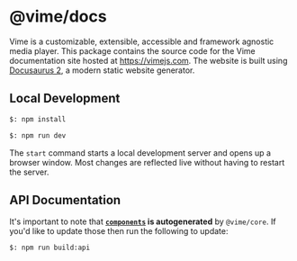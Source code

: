 # @vime/docs

Vime is a customizable, extensible, accessible and framework agnostic media player. This package
contains the source code for the Vime documentation site hosted at https://vimejs.com. The website
is built using [Docusaurus 2](https://v2.docusaurus.io/), a modern static website generator.

## Local Development

```bash
$: npm install

$: npm run dev
```

The `start` command starts a local development server and opens up a browser window. Most changes
are reflected live without having to restart the server.

## API Documentation

It's important to note that **[`components`](./docs/components) is autogenerated** by
`@vime/core`. If you'd like to update those then run the following to update:

```bash
$: npm run build:api
```
